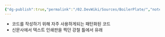```yaml
---
{"dg-publish":true,"permalink":"/02.DevWiki/Sources/BoilerPlate/","noteIcon":"","created":"2024-10-09T15:51:12.000+09:00","updated":"2025-08-05T11:36:23.000+09:00"}
---
```


- 코드를 작성하기 위해 자주 사용하게되는 패턴화된 코드
- 신문사에서 텍스트 인쇄판을 찍던 강철 틀에서 유래